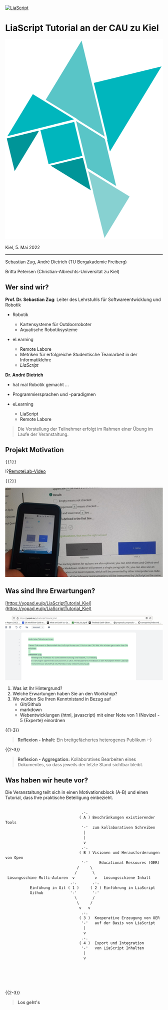 <!--
author:   Sebastian Zug, André Dietrich

email:    Sebastian.Zug@informatik.tu-freiberg.de

version:  0.0.1

language: de

narrator: Deutsch Male

mode:     Presentation

comment:  Dieser Kurs für in das Projekt LiaScript ein und diskutiert die
          Vorteile im Kontext der OER Idee.

logo:     ./images/logo.png

-->

[![LiaScript](https://raw.githubusercontent.com/LiaScript/LiaScript/master/badges/course.svg)](https://LiaScript.github.io/course/?https://raw.githubusercontent.com/LiaPlayground/LiaScript_Tutorial_Kiel/main/A-Agenda.md)

# LiaScript Tutorial an der CAU zu Kiel

![LiaScriptLogo](images/logo.png)<!-- style="width: 55%; max-width: 1000px" -->

Kiel, 5. Mai 2022

----------------------------------

Sebastian Zug, André Dietrich (TU Bergakademie Freiberg)

Britta Petersen (Christian-Albrechts-Universität zu Kiel)

## Wer sind wir?

__Prof. Dr. Sebastian Zug__: Leiter des Lehrstuhls für Softwareentwicklung und Robotik

- Robotik

  + Kartensysteme für Outdoorroboter
  + Aquatische Robotiksysteme

- eLearning

  + Remote Labore
  + Metriken für erfolgreiche Studentische Teamarbeit in der Informatiklehre
  + _LiaScript_

__Dr. André Dietrich__

- hat mal Robotik gemacht ...
- Programmiersprachen und -paradigmen
- eLearning

  - LiaScript
  - Remote Labore


> Die Vorstellung der Teilnehmer erfolgt im Rahmen einer Übung im Laufe der Veranstaltung.


## Projekt Motivation

    {{1}}
!?[RemoteLab-Video](https://www.youtube.com/watch?v=bICfKRyKTwE "Industrial eLab Demonstration aus Magdeburg")

    {{2}}
![Noka vs Destop](images/nokia.jpeg "LiaScript Klassenraum auf dem Desktop und Feature-Phone.")


## Was sind Ihre Erwartungen?

[https://yopad.eu/p/LiaScriptTutorial_Kiel](https://yopad.eu/p/LiaScriptTutorial_Kiel)

![alt-text](images/Etherpad.png)


1. Was ist Ihr Hintergrund?
2. Welche Erwartungen haben Sie an den Workshop?
3. Wo würden Sie Ihren Kenntnistand in Bezug auf
     + Git/Github
     + markdown
     + Webentwicklungen (html, javascript)
  mit einer Note von 1 (Novize) - 5 (Experte) einordnen

{{1-3}}
> **Reflexion - Inhalt:** Ein breitgefächertes heterogenes Publikum :-)


{{2-3}}
> **Reflexion - Aggregation:** Kollaboratives Bearbeiten eines Dokumentes, so dass jeweils der letzte Stand sichtbar bleibt.


## Was haben wir heute vor?

Die Veranstaltung teilt sich in einen Motivationsblock (A-B) und einen Tutorial, dass Ihre praktische Beteiligung einbezieht.

<!-- style="display: block; margin-left: auto; margin-right: auto; max-width: 815px;" -->
```ascii

                                  .-.
                                 ( A ) Beschränkungen existierender Tools
                                  '-'  zum kollaborativen Schreiben
                                   |
                                   |
                                   v
                                  .-.
                                 ( B ) Visionen und Herausforderungen von Open
                                  '-'     Educational Ressoures (OER)
                                /     \
                               /       \
 Lösungsschine Multi-Autoren  v         v   Lösungsschiene Inhalt
                             .-.       .-.
           Einfühung in Git ( 1 )     ( 2 ) Einführung in LiaScript
           Github            '-'       '-'
                               \       /
                                \     /
                                 v   v
                                  .-.
                                 ( 3 )  Kooperative Erzeugung von OER
                                  '-'   auf der Basis von LiaScript
                                   |
                                   v
                                  .-.
                                 ( 4 )  Export und Integration
                                  '-'   von LiaScript Inhalten
                                   |
                                   v






```

{{2-3}}
> **Los geht's**
